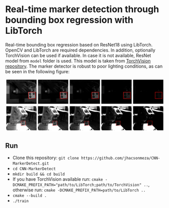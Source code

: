 # Real-time marker detection through bounding box regression with LibTorch

Real-time bounding box regression based on ResNet18 using LibTorch. OpenCV and LibTorch are required dependencies. In addition, optionally TorchVision can be used if available. In case it is not available, ResNet model from `model` folder is used. This model is taken from [TorchVision repository](https://github.com/pytorch/vision/blob/master/torchvision/csrc/models/resnet.cpp). The marker detector is robust to poor lighting conditions, as can be seen in the following figure:

<div style="text-align:center"><img src="images/results.png" alt="results" style="width: 1000px;"/></div>

## Run

* Clone this repository: `git clone https://github.com/jhacsonmeza/CNN-MarkerDetect.git` 
* `cd CNN-MarkerDetect`
* `mkdir build && cd build`
* If you have TorchVision available run: `cmake -DCMAKE_PREFIX_PATH="path/to/LibTorch;path/to/TorchVision" ..`, otherwise run: `cmake -DCMAKE_PREFIX_PATH=path/to/LibTorch ..`
* `cmake --build .`
* `./train`